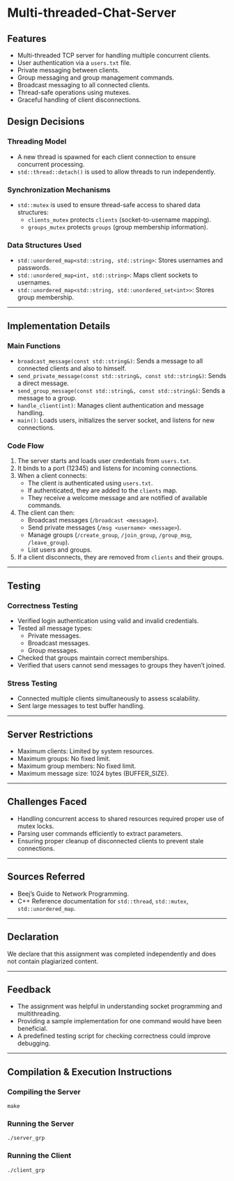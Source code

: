 # Multi-threaded-Chat-Server

## **Features**
- Multi-threaded TCP server for handling multiple concurrent clients.
- User authentication via a `users.txt` file.
- Private messaging between clients.
- Group messaging and group management commands.
- Broadcast messaging to all connected clients.
- Thread-safe operations using mutexes.
- Graceful handling of client disconnections.

## **Design Decisions**

### **Threading Model**
- A new thread is spawned for each client connection to ensure concurrent processing.
- `std::thread::detach()` is used to allow threads to run independently.

### **Synchronization Mechanisms**
- `std::mutex` is used to ensure thread-safe access to shared data structures:
  - `clients_mutex` protects `clients` (socket-to-username mapping).
  - `groups_mutex` protects `groups` (group membership information).

### **Data Structures Used**
- `std::unordered_map<std::string, std::string>`: Stores usernames and passwords.
- `std::unordered_map<int, std::string>`: Maps client sockets to usernames.
- `std::unordered_map<std::string, std::unordered_set<int>>`: Stores group membership.

---

## **Implementation Details**

### **Main Functions**
- `broadcast_message(const std::string&)`: Sends a message to all connected clients and also to himself.
- `send_private_message(const std::string&, const std::string&)`: Sends a direct message.
- `send_group_message(const std::string&, const std::string&)`: Sends a message to a group.
- `handle_client(int)`: Manages client authentication and message handling.
- `main()`: Loads users, initializes the server socket, and listens for new connections.

### **Code Flow**
1. The server starts and loads user credentials from `users.txt`.
2. It binds to a port (12345) and listens for incoming connections.
3. When a client connects:
   - The client is authenticated using `users.txt`.
   - If authenticated, they are added to the `clients` map.
   - They receive a welcome message and are notified of available commands.
4. The client can then:
   - Broadcast messages (`/broadcast <message>`).
   - Send private messages (`/msg <username> <message>`).
   - Manage groups (`/create_group`, `/join_group`, `/group_msg`, `/leave_group`).
   - List users and groups.
5. If a client disconnects, they are removed from `clients` and their groups.

---

## **Testing**

### **Correctness Testing**
- Verified login authentication using valid and invalid credentials.
- Tested all message types:
  - Private messages.
  - Broadcast messages.
  - Group messages.
- Checked that groups maintain correct memberships.
- Verified that users cannot send messages to groups they haven’t joined.

### **Stress Testing**
- Connected multiple clients simultaneously to assess scalability.
- Sent large messages to test buffer handling.

---

## **Server Restrictions**
- Maximum clients: Limited by system resources.
- Maximum groups: No fixed limit.
- Maximum group members: No fixed limit.
- Maximum message size: 1024 bytes (BUFFER_SIZE).

---

## **Challenges Faced**
- Handling concurrent access to shared resources required proper use of mutex locks.
- Parsing user commands efficiently to extract parameters.
- Ensuring proper cleanup of disconnected clients to prevent stale connections.

---

## **Sources Referred**
- Beej’s Guide to Network Programming.
- C++ Reference documentation for `std::thread`, `std::mutex`, `std::unordered_map`.

---

## **Declaration**
We declare that this assignment was completed independently and does not contain plagiarized content.

---

## **Feedback**
- The assignment was helpful in understanding socket programming and multithreading.
- Providing a sample implementation for one command would have been beneficial.
- A predefined testing script for checking correctness could improve debugging.

---

## **Compilation & Execution Instructions**

### **Compiling the Server**
```
make
```

### **Running the Server**
```
./server_grp
```

### **Running the Client**
```
./client_grp
```
